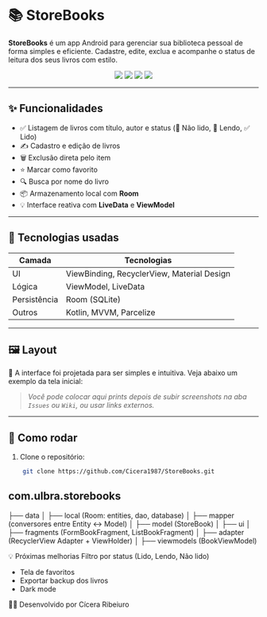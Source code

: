 # 📚 StoreBooks

**StoreBooks** é um app Android para gerenciar sua biblioteca pessoal de forma simples e eficiente. Cadastre, edite, exclua e acompanhe o status de leitura dos seus livros com estilo.

<div align="center">
  <img src="https://img.shields.io/badge/Kotlin-1.9-blueviolet?logo=kotlin" />
  <img src="https://img.shields.io/badge/MVVM-Architecture-blue" />
  <img src="https://img.shields.io/badge/Room-Database-green" />
  <img src="https://img.shields.io/badge/ViewBinding-enabled-brightgreen" />
</div>

---

## ✨ Funcionalidades

- ✅ Listagem de livros com título, autor e status (📕 Não lido, 📖 Lendo, ✅ Lido)
- ✍️ Cadastro e edição de livros
- 🗑️ Exclusão direta pelo item
- ⭐ Marcar como favorito
- 🔍 Busca por nome do livro
- 📦 Armazenamento local com **Room**
- 💡 Interface reativa com **LiveData** e **ViewModel**

---

## 🧱 Tecnologias usadas

| Camada | Tecnologias |
|-------|-------------|
| UI    | ViewBinding, RecyclerView, Material Design |
| Lógica | ViewModel, LiveData |
| Persistência | Room (SQLite) |
| Outros | Kotlin, MVVM, Parcelize |

---

## 🖼️ Layout

📱 A interface foi projetada para ser simples e intuitiva. Veja abaixo um exemplo da tela inicial:

> _Você pode colocar aqui prints depois de subir screenshots na aba `Issues` ou `Wiki`, ou usar links externos._

---

## 🚀 Como rodar

1. Clone o repositório:
  ```bash
      git clone https://github.com/Cicera1987/StoreBooks.git
  ````


## com.ulbra.storebooks

├── data
│   ├── local (Room: entities, dao, database)
│   ├── mapper (conversores entre Entity <-> Model)
│   ├── model (StoreBook)
│
├── ui
│   ├── fragments (FormBookFragment, ListBookFragment)
│   ├── adapter (RecyclerView Adapter + ViewHolder)
│   ├── viewmodels (BookViewModel)


💡 Próximas melhorias
 Filtro por status (Lido, Lendo, Não lido)

-  Tela de favoritos
- Exportar backup dos livros
- Dark mode

👩‍💻 Desenvolvido por
Cícera Ribeiuro
